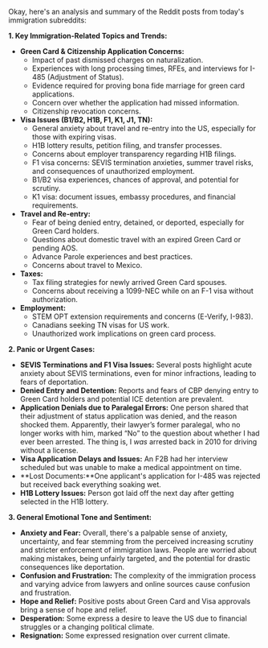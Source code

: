 Okay, here's an analysis and summary of the Reddit posts from today's immigration subreddits:

**1. Key Immigration-Related Topics and Trends:**

*   **Green Card & Citizenship Application Concerns:**
    *   Impact of past dismissed charges on naturalization.
    *   Experiences with long processing times, RFEs, and interviews for I-485 (Adjustment of Status).
    *   Evidence required for proving bona fide marriage for green card applications.
    *   Concern over whether the application had missed information.
    *   Citizenship revocation concerns.
*   **Visa Issues (B1/B2, H1B, F1, K1, J1, TN):**
    *   General anxiety about travel and re-entry into the US, especially for those with expiring visas.
    *   H1B lottery results, petition filing, and transfer processes.
    *   Concerns about employer transparency regarding H1B filings.
    *   F1 visa concerns: SEVIS termination anxieties, summer travel risks, and consequences of unauthorized employment.
    *   B1/B2 visa experiences, chances of approval, and potential for scrutiny.
    *   K1 visa: document issues, embassy procedures, and financial requirements.
*   **Travel and Re-entry:**
    *   Fear of being denied entry, detained, or deported, especially for Green Card holders.
    *   Questions about domestic travel with an expired Green Card or pending AOS.
    *   Advance Parole experiences and best practices.
    *   Concerns about travel to Mexico.
*   **Taxes:**
    *   Tax filing strategies for newly arrived Green Card spouses.
    *   Concerns about receiving a 1099-NEC while on an F-1 visa without authorization.
*   **Employment:**
    *   STEM OPT extension requirements and concerns (E-Verify, I-983).
    *   Canadians seeking TN visas for US work.
    *   Unauthorized work implications on green card process.

**2. Panic or Urgent Cases:**

*   **SEVIS Terminations and F1 Visa Issues:** Several posts highlight acute anxiety about SEVIS terminations, even for minor infractions, leading to fears of deportation.
*   **Denied Entry and Detention:** Reports and fears of CBP denying entry to Green Card holders and potential ICE detention are prevalent.
*   **Application Denials due to Paralegal Errors:** One person shared that their adjustment of status application was denied, and the reason shocked them. Apparently, their lawyer’s former paralegal, who no longer works with him, marked “No” to the question about whether I had ever been arrested. The thing is, I *was* arrested back in 2010 for driving without a license.
*   **Visa Application Delays and Issues:** An F2B had her interview scheduled but was unable to make a medical appointment on time.
*   **Lost Documents:**One applicant's application for I-485 was rejected but received back everything soaking wet.
*   **H1B Lottery Issues:** Person got laid off the next day after getting selected in the H1B lottery.

**3. General Emotional Tone and Sentiment:**

*   **Anxiety and Fear:** Overall, there's a palpable sense of anxiety, uncertainty, and fear stemming from the perceived increasing scrutiny and stricter enforcement of immigration laws. People are worried about making mistakes, being unfairly targeted, and the potential for drastic consequences like deportation.
*   **Confusion and Frustration:** The complexity of the immigration process and varying advice from lawyers and online sources cause confusion and frustration.
*   **Hope and Relief:** Positive posts about Green Card and Visa approvals bring a sense of hope and relief.
*   **Desperation:** Some express a desire to leave the US due to financial struggles or a changing political climate.
*   **Resignation:** Some expressed resignation over current climate.
